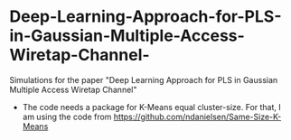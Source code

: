# Deep-Learning-Approach-for-PLS-in-Gaussian-Multiple-Access-Wiretap-Channel-

Simulations for the paper "Deep Learning Approach for PLS in Gaussian Multiple Access Wiretap Channel" 

* The code needs a package for K-Means equal cluster-size. For that, I am using the code from https://github.com/ndanielsen/Same-Size-K-Means 




